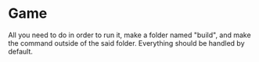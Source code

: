 # Game

All you need to do in order to run it, make a folder named "build", and make the command outside of the said folder. Everything should be handled by default.
